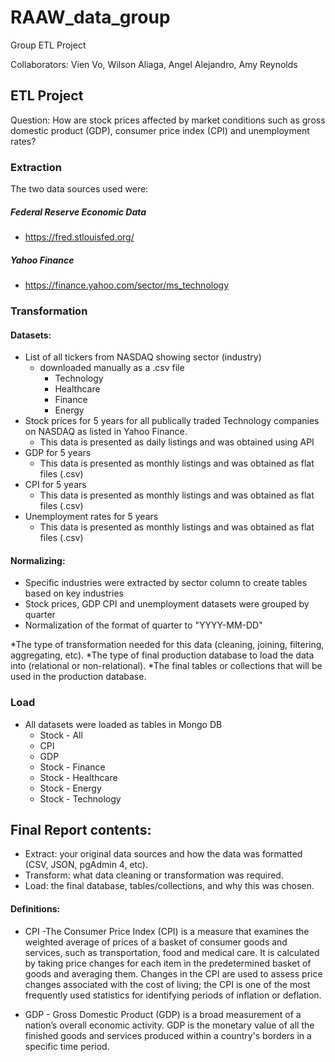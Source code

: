 # RAAW_data_group
Group ETL Project

Collaborators: Vien Vo, Wilson Aliaga, Angel Alejandro, Amy Reynolds


## ETL Project

Question: How are stock prices affected by market conditions such as gross domestic product (GDP), consumer price index (CPI) and unemployment rates?

### Extraction

The two data sources used were:

##### Federal Reserve Economic Data
  * https://fred.stlouisfed.org/
##### Yahoo Finance
  * https://finance.yahoo.com/sector/ms_technology



### Transformation

#### Datasets:
* List of all tickers from NASDAQ showing sector (industry)
  * downloaded manually as a .csv file
    * Technology
    * Healthcare
    * Finance
    * Energy
* Stock prices for 5 years for all publically traded Technology companies on NASDAQ as listed in Yahoo Finance.
  * This data is presented as daily listings and was obtained using API
* GDP for 5 years
  * This data is presented as monthly listings and was obtained as flat files (.csv)
* CPI for 5 years 
  * This data is presented as monthly listings and was obtained as flat files (.csv)
* Unemployment rates for 5 years
  * This data is presented as monthly listings and was obtained as flat files (.csv)

#### Normalizing:
* Specific industries were extracted by sector column to create tables based on key industries 
* Stock prices, GDP CPI and unemployment datasets were grouped by quarter
* Normalization of the format of quarter to "YYYY-MM-DD"

*The type of transformation needed for this data (cleaning, joining, filtering, aggregating, etc).
*The type of final production database to load the data into (relational or non-relational).
*The final tables or collections that will be used in the production database.

### Load
* All datasets were loaded as tables in Mongo DB
  * Stock - All
  * CPI
  * GDP
  * Stock - Finance
  * Stock - Healthcare
  * Stock - Energy
  * Stock - Technology



## Final Report contents:

* Extract: your original data sources and how the data was formatted (CSV, JSON, pgAdmin 4, etc).
* Transform: what data cleaning or transformation was required.
* Load: the final database, tables/collections, and why this was chosen.


#### Definitions:
* CPI -The Consumer Price Index (CPI) is a measure that examines the weighted average of prices of a basket of consumer goods and services, such as transportation, food and medical care. It is calculated by taking price changes for each item in the predetermined basket of goods and averaging them. Changes in the CPI are used to assess price changes associated with the cost of living; the CPI is one of the most frequently used statistics for identifying periods of inflation or deflation.


* GDP - Gross Domestic Product (GDP) is a broad measurement of a nation’s overall economic activity. GDP is the monetary value of all the finished goods and services produced within a country's borders in a specific time period.
